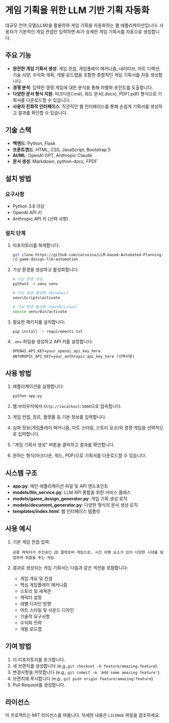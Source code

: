 # 게임 기획을 위한 LLM 기반 기획 자동화

대규모 언어 모델(LLM)을 활용하여 게임 기획을 자동화하는 웹 애플리케이션입니다. 사용자가 기본적인 게임 컨셉만 입력하면 AI가 상세한 게임 기획서를 자동으로 생성합니다.

## 주요 기능

- **완전한 게임 기획서 생성**: 게임 컨셉, 게임플레이 메커니즘, 내러티브, 아트 디렉션, 기술 사양, 수익화 계획, 개발 로드맵을 포함한 종합적인 게임 기획서를 자동 생성합니다.
- **경쟁 분석**: 입력한 경쟁 게임에 대한 분석을 통해 차별화 포인트를 도출합니다.
- **다양한 문서 형식 지원**: 마크다운(.md), 워드 문서(.docx), PDF(.pdf) 형식으로 기획서를 다운로드할 수 있습니다.
- **사용자 친화적 인터페이스**: 직관적인 웹 인터페이스를 통해 손쉽게 기획서를 생성하고 결과를 확인할 수 있습니다.

## 기술 스택

- **백엔드**: Python, Flask
- **프론트엔드**: HTML, CSS, JavaScript, Bootstrap 5
- **AI/ML**: OpenAI GPT, Anthropic Claude
- **문서 생성**: Markdown, python-docx, FPDF

## 설치 방법

### 요구사항

- Python 3.8 이상
- OpenAI API 키
- Anthropic API 키 (선택 사항)

### 설치 단계

1. 리포지토리를 복제합니다:
   ```bash
   git clone https://github.com/carusina/LLM-based-Automated-Planning-Workflow-for-Game-Design.git
   cd game-design-llm-automation
   ```

2. 가상 환경을 생성하고 활성화합니다:
   ```bash
   # 가상 환경 생성
   python3 -m venv venv
   
   # 가상 환경 활성화 (Windows)
   venv\Scripts\activate
   
   # 가상 환경 활성화 (macOS/Linux)
   source venv/bin/activate
   ```

3. 필요한 패키지를 설치합니다:
   ```bash
   pip install -r requirements.txt
   ```

4. `.env` 파일을 생성하고 API 키를 설정합니다:
   ```
   OPENAI_API_KEY=your_openai_api_key_here
   ANTHROPIC_API_KEY=your_anthropic_api_key_here (선택사항)
   ```

## 사용 방법

1. 애플리케이션을 실행합니다:
   ```bash
   python app.py
   ```

2. 웹 브라우저에서 `http://localhost:5000`으로 접속합니다.

3. 게임 컨셉, 장르, 플랫폼 등 기본 정보를 입력합니다.

4. 심화 정보(게임플레이 메커니즘, 아트 스타일, 스토리 요소)와 경쟁 게임을 선택적으로 입력합니다.

5. "게임 기획서 생성" 버튼을 클릭하고 결과를 확인합니다.

6. 원하는 형식(마크다운, 워드, PDF)으로 기획서를 다운로드할 수 있습니다.

## 시스템 구조

- **app.py**: 메인 애플리케이션 파일 및 API 엔드포인트
- **models/llm_service.py**: LLM API 통합을 위한 서비스 클래스
- **models/game_design_generator.py**: 게임 기획 생성 로직
- **models/document_generator.py**: 다양한 형식의 문서 생성 로직
- **templates/index.html**: 웹 인터페이스 템플릿

## 사용 예시

1. 기본 게임 컨셉 입력:
   ```
   공룡 캐릭터가 주인공인 2D 플랫포머 게임으로, 시간 여행 요소가 있어 다양한 시대를 탐험하며 퍼즐을 푸는 게임
   ```

2. 결과로 생성되는 게임 기획서는 다음과 같은 섹션을 포함합니다:
   - 게임 개요 및 컨셉
   - 핵심 게임플레이 메커니즘
   - 스토리 및 세계관
   - 캐릭터 설정
   - 레벨 디자인 방향
   - 아트 스타일 및 사운드 디자인
   - 기술적 요구사항
   - 수익화 전략
   - 개발 로드맵

## 기여 방법

1. 이 리포지토리를 포크합니다.
2. 새 브랜치를 생성합니다 (e.g.,`git checkout -b feature/amazing-feature`).
3. 변경사항을 커밋합니다 (e.g., `git commit -m 'Add some amazing feature'`).
4. 브랜치에 푸시합니다 (e.g., `git push origin feature/amazing-feature`).
5. Pull Request를 생성합니다.

## 라이선스

이 프로젝트는 MIT 라이선스를 따릅니다. 자세한 내용은 `LICENSE` 파일을 참조하세요.